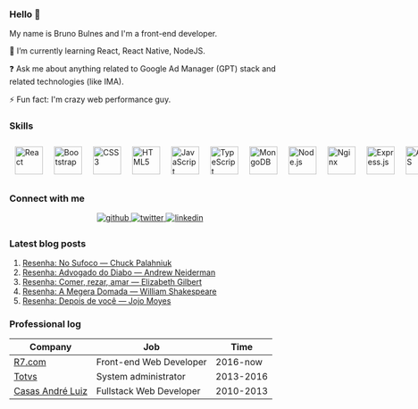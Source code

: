 ### Hello 👋

My name is Bruno Bulnes and I'm a front-end developer.

🌱 I’m currently learning React, React Native, NodeJS.

❓ Ask me about anything related to Google Ad Manager (GPT) stack and related technologies (like IMA).

⚡ Fun fact: I'm crazy web performance guy.

### Skills 
<div style="display: flex; justify-content: space-between">
<img style="margin: 10px" src="https://devicons.github.io/devicon/devicon.git/icons/react/react-original-wordmark.svg" alt="React" height="50" />  
<img style="margin: 10px" src="https://devicons.github.io/devicon/devicon.git/icons/bootstrap/bootstrap-plain.svg" alt="Bootstrap" height="50" />  
<img style="margin: 10px" src="https://devicons.github.io/devicon/devicon.git/icons/css3/css3-original-wordmark.svg" alt="CSS3" height="50" />  
<img style="margin: 10px" src="https://devicons.github.io/devicon/devicon.git/icons/html5/html5-original-wordmark.svg" alt="HTML5" height="50" />  
<img style="margin: 10px" src="https://devicons.github.io/devicon/devicon.git/icons/javascript/javascript-original.svg" alt="JavaScript" height="50" />  
<img style="margin: 10px" src="https://devicons.github.io/devicon/devicon.git/icons/typescript/typescript-original.svg" alt="TypeScript" height="50" />    
<img style="margin: 10px" src="https://devicons.github.io/devicon/devicon.git/icons/mongodb/mongodb-original-wordmark.svg" alt="MongoDB" height="50" />  
<img style="margin: 10px" src="https://devicons.github.io/devicon/devicon.git/icons/nodejs/nodejs-original-wordmark.svg" alt="Node.js" height="50" />  
<img style="margin: 10px" src="https://devicons.github.io/devicon/devicon.git/icons/nginx/nginx-original.svg" alt="Nginx" height="50" />  
<img style="margin: 10px" src="https://devicons.github.io/devicon/devicon.git/icons/express/express-original-wordmark.svg" alt="Express.js" height="50" />  
<img style="margin: 10px" src="https://devicons.github.io/devicon/devicon.git/icons/amazonwebservices/amazonwebservices-original-wordmark.svg" alt="AWS" height="50" />  
<img style="margin: 10px" src="https://devicons.github.io/devicon/devicon.git/icons/linux/linux-original.svg" alt="Linux" height="50" />  
<img style="margin: 10px" src="https://www.vectorlogo.zone/logos/git-scm/git-scm-icon.svg" alt="Git" height="50" />  
<img style="margin: 10px" src="https://www.vectorlogo.zone/logos/gnu_bash/gnu_bash-icon.svg" alt="Bash" height="50" />  
</div>

### Connect with me  
<div align="center">
<a href="https://github.com/bulnes" target="_blank">
<img src=https://img.shields.io/badge/github-%2324292e.svg?&style=for-the-badge&logo=github&logoColor=white alt=github style="margin-bottom: 5px;" />
</a>
<a href="https://twitter.com/BulnesBruno" target="_blank">
<img src=https://img.shields.io/badge/twitter-%2300acee.svg?&style=for-the-badge&logo=twitter&logoColor=white alt=twitter style="margin-bottom: 5px;" />
</a>
<a href="https://www.linkedin.com/in/brunocesarbulnes/" target="_blank">
<img src=https://img.shields.io/badge/linkedin-%231E77B5.svg?&style=for-the-badge&logo=linkedin&logoColor=white alt=linkedin style="margin-bottom: 5px;" />
</a>
</div>  

### Latest blog posts

1. [Resenha: No Sufoco — Chuck Palahniuk](https://bulnes.github.io/no-sufoco.html)
1. [Resenha: Advogado do Diabo — Andrew Neiderman](https://bulnes.github.io/advogado-do-diabo.html)
1. [Resenha: Comer, rezar, amar — Elizabeth Gilbert](https://bulnes.github.io/comer-rezar-amar.html)
1. [Resenha: A Megera Domada — William Shakespeare](https://bulnes.github.io/a-megera-domada.html)
1. [Resenha: Depois de você — Jojo Moyes](https://bulnes.github.io/depois-de-voce.html)

### Professional log

| Company                                             |   Job                       |   Time        |
| ---                                                 |   ---                       |   ---         |
| [R7.com](https://www.r7.com/)                       |   Front-end Web Developer   |   2016-now    |
| [Totvs](https://www.totvs.com/)                     |   System administrator      |   2013-2016   |
| [Casas André Luiz](http://casasandreluiz.org.br/)   |   Fullstack Web Developer   |   2010-2013   |
